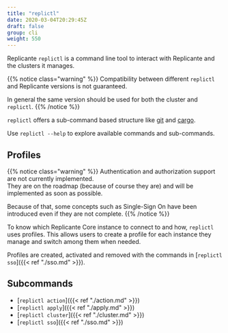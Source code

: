 ```yaml
---
title: "replictl"
date: 2020-03-04T20:29:45Z
draft: false
group: cli
weight: 550
---
```


Replicante `replictl` is a command line tool to interact with Replicante
and the clusters it manages.

{{% notice class="warning" %}}
Compatibility between different `replictl` and Replicante versions is not guaranteed.

In general the same version should be used for both the cluster and `replictl`.
{{% /notice %}}

`replictl` offers a sub-command based structure like [git](https://git-scm.com/)
and [cargo](https://doc.rust-lang.org/cargo/index.html).

Use `replictl --help` to explore available commands and sub-commands.


## Profiles
{{% notice class="warning" %}}
Authentication and authorization support are not currently implemented.  
They are on the roadmap (because of course they are) and will be implemented as soon as possible.

Because of that, some concepts such as Single-Sign On have been introduced even if they are not complete.
{{% /notice %}}

To know which Replicante Core instance to connect to and how, `replictl` uses profiles.
This allows users to create a profile for each instance they manage and switch among them when needed.

Profiles are created, activated and removed with the commands in [`replictl sso`]({{< ref "./sso.md" >}}).


## Subcommands

  * [`replictl action`]({{< ref "./action.md" >}})
  * [`replictl apply`]({{< ref "./apply.md" >}})
  * [`replictl cluster`]({{< ref "./cluster.md" >}})
  * [`replictl sso`]({{< ref "./sso.md" >}})
